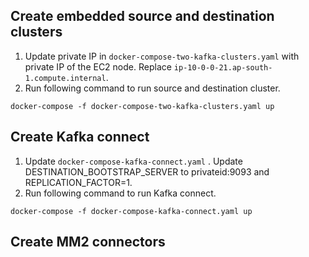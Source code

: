 ## Create embedded source and destination clusters
1. Update private IP in `docker-compose-two-kafka-clusters.yaml` with private IP of the EC2 node. Replace `ip-10-0-0-21.ap-south-1.compute.internal`. 
2. Run following command to run source and destination cluster.
```shell
docker-compose -f docker-compose-two-kafka-clusters.yaml up
```
## Create Kafka connect
1. Update `docker-compose-kafka-connect.yaml` . Update DESTINATION_BOOTSTRAP_SERVER to privateid:9093 and REPLICATION_FACTOR=1. 
2. Run following command to run Kafka connect.
```shell
docker-compose -f docker-compose-kafka-connect.yaml up
```
## Create MM2 connectors
